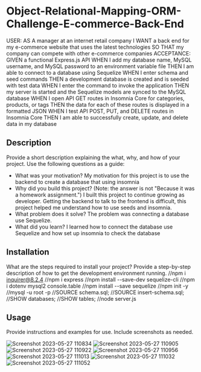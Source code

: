 # Object-Relational-Mapping-ORM-Challenge-E-commerce-Back-End
USER:
AS A manager at an internet retail company
I WANT a back end for my e-commerce website that uses the latest technologies
SO THAT my company can compete with other e-commerce companies
ACCEPTANCE:
GIVEN a functional Express.js API
WHEN I add my database name, MySQL username, and MySQL password to an environment variable file
THEN I am able to connect to a database using Sequelize
WHEN I enter schema and seed commands
THEN a development database is created and is seeded with test data
WHEN I enter the command to invoke the application
THEN my server is started and the Sequelize models are synced to the MySQL database
WHEN I open API GET routes in Insomnia Core for categories, products, or tags
THEN the data for each of these routes is displayed in a formatted JSON
WHEN I test API POST, PUT, and DELETE routes in Insomnia Core
THEN I am able to successfully create, update, and delete data in my database

## Description

Provide a short description explaining the what, why, and how of your project. Use the following questions as a guide:

- What was your motivation?
    My motivation for this project is to use the backend to create a database that using insomnia
- Why did you build this project? (Note: the answer is not "Because it was a homework assignment.")
    I built this project to continue growing as developer. Getting the backend to talk to the frontend is difficult, this project helped me understand how to use seeds and insomnia.  
- What problem does it solve?
    The problem was connecting a database use Sequelize. 
- What did you learn?
    I learned how to connect the database use Sequelize and how set up insomnia to check the database 

## Installation

What are the steps required to install your project? Provide a step-by-step description of how to get the development environment running.
//npm i inquirer@8.2.4
//npm i express
//npm install --save-dev sequelize-cli
//npm i dotenv mysql2 console.table
//npm install --save sequelize
//npm init -y
//mysql -u root -p
//SOURCE schema.sql;
//SOURCE insert-schema.sql;
//SHOW databases;
//SHOW tables;
//node server.js

## Usage

Provide instructions and examples for use. Include screenshots as needed.

![Screenshot 2023-05-27 110834](https://github.com/kpetrosky/Object-Relational-Mapping-ORM-Challenge-E-commerce-Back-End/assets/122655154/355fdb49-803c-498e-a042-0cd8deb95a1f)
![Screenshot 2023-05-27 110905](https://github.com/kpetrosky/Object-Relational-Mapping-ORM-Challenge-E-commerce-Back-End/assets/122655154/fefa9241-b1d6-404e-8ba7-3d80258f0a46)
![Screenshot 2023-05-27 110922](https://github.com/kpetrosky/Object-Relational-Mapping-ORM-Challenge-E-commerce-Back-End/assets/122655154/3778fe35-e05f-4a2e-aa83-2a69ddd7a574)
![Screenshot 2023-05-27 110956](https://github.com/kpetrosky/Object-Relational-Mapping-ORM-Challenge-E-commerce-Back-End/assets/122655154/761b8b02-7d62-401d-b27b-b11803ebd7eb)
![Screenshot 2023-05-27 111013](https://github.com/kpetrosky/Object-Relational-Mapping-ORM-Challenge-E-commerce-Back-End/assets/122655154/fd8100b5-0095-462e-a031-4f6f76a23500)
![Screenshot 2023-05-27 111032](https://github.com/kpetrosky/Object-Relational-Mapping-ORM-Challenge-E-commerce-Back-End/assets/122655154/c3e8dd2b-28a6-48c3-a1f1-1a3812656265)
![Screenshot 2023-05-27 111052](https://github.com/kpetrosky/Object-Relational-Mapping-ORM-Challenge-E-commerce-Back-End/assets/122655154/358b23c0-fa4d-4d9b-819d-25da40bedb3a)









